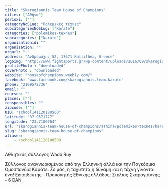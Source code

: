 ```yaml
---
title: "Skarogiannis Team House of Champions"
cities: ["Αθήνα"]
perioxi: [""]
categoryNoSLug: "Πολεμικές τέχνες"
subcategoriesNoSLug: ["Karate"]
categories: ["polemikes-texnes"]
subcategories: ["karate"]
organisationid: ""
organisation: ""
orgurl: "-"
address: "Ανδρομάχης 52, 17671 Kallithéa, Greece"
logoimg: "http://www.fightsports.gr/wp-content/uploads/2016/09/skarogiannis-stelios-house-of-champions-logo.jpg"
profilePhoto : "downloaded"
coverPhoto : "downloaded"
website: "houseofchampions.weebly.com/"
facebook: "www.facebook.com/skarogiannis.team.karate"
phone: "2109572736"
email: ""
courses: ""
places: [""]
rensponsibles: ""
zipcode: [""]
UID: "school141120180500"
latitude: "37.9571777"
longitude: "23.7100764"
url: "skarogiannis-team-house-of-champions/athina/polemikes-texnes/karate"
slug: "skarogiannis-team-house-of-champions"
aliases:
    - /school141120180500
---
```



Αθλητικός σύλλογος Wado Ruy

Σύλλογος αναγνωρισμένος από την Ελληνική αλλά και την Παγκόσμια Ομοσπονδία Καράτε. Σε μάς, η ταχύτητα,η δύναμη και η τέχνη γίνονται ένα! Εκπαιδευτής - Προπονητής Εθνικής ελλάδος: Στέλιος Σκαρογιάννης - 6 DAN